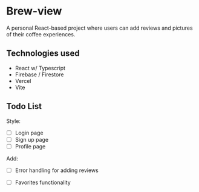 # Brew-view

A personal React-based project where users can add reviews and pictures of their coffee experiences.

## Technologies used

- React w/ Typescript
- Firebase / Firestore
- Vercel
- Vite

## Todo List
Style:
- [ ] Login page
- [ ] Sign up page
- [ ] Profile page

Add:
- [ ] Error handling for adding reviews
- [ ] Favorites functionality
  
